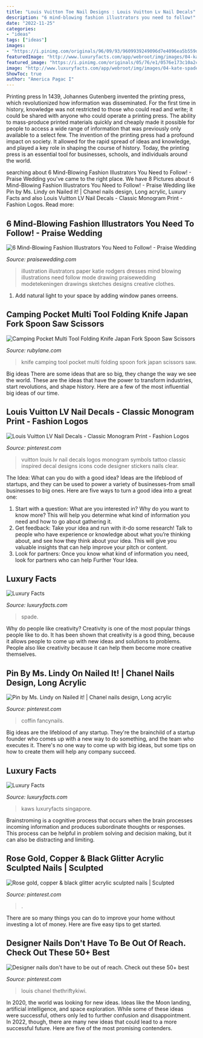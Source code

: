 ```yaml
---
title: "Louis Vuitton Toe Nail Designs : Louis Vuitton Lv Nail Decals"
description: "6 mind-blowing fashion illustrators you need to follow!"
date: "2022-11-25"
categories:
- "ideas"
tags: ["ideas"]
images:
- "https://i.pinimg.com/originals/96/09/93/9609939249096d7e4096ea5b559db2f7.jpg"
featuredImage: "http://www.luxuryfacts.com/app/webroot/img/images/04-kate-spade-fall-winter-2018.jpg"
featured_image: "https://i.pinimg.com/originals/05/76/e1/0576e173c10a2c22cbc499bd80960161.jpg"
image: "http://www.luxuryfacts.com/app/webroot/img/images/04-kate-spade-fall-winter-2018.jpg"
ShowToc: true
author: "America Pagac I"
---
```



Printing press
In 1439, Johannes Gutenberg invented the printing press, which revolutionized how information was disseminated. For the first time in history, knowledge was not restricted to those who could read and write; it could be shared with anyone who could operate a printing press. The ability to mass-produce printed materials quickly and cheaply made it possible for people to access a wide range of information that was previously only available to a select few.
The invention of the printing press had a profound impact on society. It allowed for the rapid spread of ideas and knowledge, and played a key role in shaping the course of history. Today, the printing press is an essential tool for businesses, schools, and individuals around the world.

	

		
searching about 6 Mind-Blowing Fashion Illustrators You Need to Follow! - Praise Wedding you've came to the right place. We have 8 Pictures about 6 Mind-Blowing Fashion Illustrators You Need to Follow! - Praise Wedding like Pin by Ms. Lindy on Nailed it! | Chanel nails design, Long acrylic, Luxury Facts and also Louis Vuitton LV Nail Decals - Classic Monogram Print - Fashion Logos. Read more:
		
    
## 6 Mind-Blowing Fashion Illustrators You Need To Follow! - Praise Wedding

<img loading=lazy src="https://www.praisewedding.com/wp-content/uploads/2017/08/Fashion-Illustration02-KatieRodgers-PaperFashion.jpg" onerror="this.onerror=null;this.src='https://tse1.mm.bing.net/th?id=OIP.XhvBS87znhvtmm-P2kCjHAHaPV&amp;pid=15.1';" alt="6 Mind-Blowing Fashion Illustrators You Need to Follow! - Praise Wedding">

_Source: praisewedding.com_

>illustration illustrators paper katie rodgers dresses mind blowing illustrations need follow mode drawing praisewedding modetekeningen drawings sketches designs creative clothes. 

	

1. Add natural light to your space by adding window panes orreens.

    
## Camping Pocket Multi Tool Folding Knife Japan Fork Spoon Saw Scissors

<img loading=lazy src="https://cdn0.rubylane.com/shops/charmingandcheap/11909.1L.jpg" onerror="this.onerror=null;this.src='https://tse4.mm.bing.net/th?id=OIP.FwkgE_ZT2IIxD5gCXwrs1wHaFa&amp;pid=15.1';" alt="Camping Pocket Multi Tool Folding Knife Japan Fork Spoon Saw Scissors">

_Source: rubylane.com_

>knife camping tool pocket multi folding spoon fork japan scissors saw. 

	

Big ideas
There are some ideas that are so big, they change the way we see the world. These are the ideas that have the power to transform industries, start revolutions, and shape history. Here are a few of the most influential big ideas of our time.

    
## Louis Vuitton LV Nail Decals - Classic Monogram Print - Fashion Logos

<img loading=lazy src="https://i.pinimg.com/originals/05/76/e1/0576e173c10a2c22cbc499bd80960161.jpg" onerror="this.onerror=null;this.src='https://tse2.mm.bing.net/th?id=OIP.9JMz3Hy9l1RMvMfWR_OTIQHaF-&amp;pid=15.1';" alt="Louis Vuitton LV Nail Decals - Classic Monogram Print - Fashion Logos">

_Source: pinterest.com_

>vuitton louis lv nail decals logos monogram symbols tattoo classic inspired decal designs icons code designer stickers nails clear. 

	

The Idea: What can you do with a good idea?
Ideas are the lifeblood of startups, and they can be used to power a variety of businesses-from small businesses to big ones. Here are five ways to turn a good idea into a great one:
1. Start with a question: What are you interested in? Why do you want to know more? This will help you determine what kind of information you need and how to go about gathering it.
2. Get feedback: Take your idea and run with it-do some research! Talk to people who have experience or knowledge about what you’re thinking about, and see how they think about your idea. This will give you valuable insights that can help improve your pitch or content.
3. Look for partners: Once you know what kind of information you need, look for partners who can help Further Your Idea.

    
## Luxury Facts

<img loading=lazy src="http://www.luxuryfacts.com/app/webroot/img/images/04-kate-spade-fall-winter-2018.jpg" onerror="this.onerror=null;this.src='https://tse3.mm.bing.net/th?id=OIP.DgIRcsn9qsruTMZBjEJnhwHaLH&amp;pid=15.1';" alt="Luxury Facts">

_Source: luxuryfacts.com_

>spade. 

	

Why do people like creativity?
Creativity is one of the most popular things people like to do. It has been shown that creativity is a good thing, because it allows people to come up with new ideas and solutions to problems. People also like creativity because it can help them become more creative themselves.

    
## Pin By Ms. Lindy On Nailed It! | Chanel Nails Design, Long Acrylic

<img loading=lazy src="https://i.pinimg.com/originals/96/09/93/9609939249096d7e4096ea5b559db2f7.jpg" onerror="this.onerror=null;this.src='https://tse4.mm.bing.net/th?id=OIP.O6PtDDShIdQkK3XVgS2UTwHaHa&amp;pid=15.1';" alt="Pin by Ms. Lindy on Nailed it! | Chanel nails design, Long acrylic">

_Source: pinterest.com_

>coffin fancynails. 

	

Big ideas are the lifeblood of any startup. They're the brainchild of a startup founder who comes up with a new way to do something, and the team who executes it. There's no one way to come up with big ideas, but some tips on how to create them will help any company succeed.

    
## Luxury Facts

<img loading=lazy src="http://www.luxuryfacts.com/app/webroot/img/images/Image-5.jpg" onerror="this.onerror=null;this.src='https://tse4.mm.bing.net/th?id=OIP.RFGzzOZW3k9U-Sg7l10JcQHaJ3&amp;pid=15.1';" alt="Luxury Facts">

_Source: luxuryfacts.com_

>kaws luxuryfacts singapore. 

	

Brainstroming is a cognitive process that occurs when the brain processes incoming information and produces subordinate thoughts or responses. This process can be helpful in problem solving and decision making, but it can also be distracting and limiting.

    
## Rose Gold, Copper &amp; Black Glitter Acrylic Sculpted Nails | Sculpted

<img loading=lazy src="https://i.pinimg.com/originals/82/f6/77/82f677b8fbd5081e91c57b82214196c6.jpg" onerror="this.onerror=null;this.src='https://tse1.mm.bing.net/th?id=OIP.e_fRyEAG_Dyzn1c6609b-AHaJ4&amp;pid=15.1';" alt="Rose gold, copper &amp; black glitter acrylic sculpted nails | Sculpted">

_Source: pinterest.com_

>. 

	

There are so many things you can do to improve your home without investing a lot of money. Here are five easy tips to get started.

    
## Designer Nails Don&#039;t Have To Be Out Of Reach. Check Out These 50+ Best

<img loading=lazy src="https://i.pinimg.com/originals/91/f0/3e/91f03e4a9cf94664dd63bf675bc6f231.jpg" onerror="this.onerror=null;this.src='https://tse4.mm.bing.net/th?id=OIP.mkOvpWDLyh4gzrit1ruYFwHaIj&amp;pid=15.1';" alt="Designer nails don&#039;t have to be out of reach. Check out these 50+ best">

_Source: pinterest.com_

>louis chanel thethriftykiwi. 

	

In 2020, the world was looking for new ideas. Ideas like the Moon landing, artificial intelligence, and space exploration. While some of these ideas were successful, others only led to further confusion and disappointment. In 2022, though, there are many new ideas that could lead to a more successful future. Here are five of the most promising contenders.

